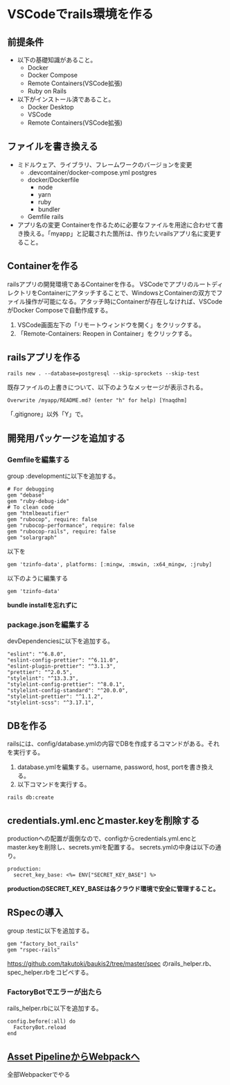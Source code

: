 # VSCodeでrails環境を作る

## 前提条件
- 以下の基礎知識があること。
  - Docker
  - Docker Compose
  - Remote Containers(VSCode拡張)
  - Ruby on Rails
- 以下がインストール済であること。
  - Docker Desktop
  - VSCode
  - Remote Containers(VSCode拡張)

## ファイルを書き換える
- ミドルウェア、ライブラリ、フレームワークのバージョンを変更
  - .devcontainer/docker-compose.yml
    postgres
  - docker/Dockerfile
    - node
    - yarn
    - ruby
    - bundler
  - Gemfile
    rails
- アプリ名の変更
  Containerを作るために必要なファイルを用途に合わせて書き換える。「myapp」と記載された箇所は、作りたいrailsアプリ名に変更すること。

## Containerを作る
railsアプリの開発環境であるContainerを作る。
VSCodeでアプリのルートディレクトリをContainerにアタッチすることで、WindowsとContainerの双方でファイル操作が可能になる。アタッチ時にContainerが存在しなければ、VSCodeがDocker Composeで自動作成する。
1. VSCode画面左下の「リモートウィンドウを開く」をクリックする。
2. 「Remote-Containers: Reopen in Container」をクリックする。

## railsアプリを作る
```
rails new . --database=postgresql --skip-sprockets --skip-test
```
既存ファイルの上書きについて、以下のようなメッセージが表示される。
```
Overwrite /myapp/README.md? (enter "h" for help) [Ynaqdhm]
```
「.gitignore」以外「Y」で。

## 開発用パッケージを追加する
### Gemfileを編集する
group :developmentに以下を追加する。
```
# For debugging
gem "debase"
gem "ruby-debug-ide"
# To clean code
gem "htmlbeautifier"
gem "rubocop", require: false
gem "rubocop-performance", require: false
gem "rubocop-rails", require: false
gem "solargraph"
```
以下を
```
gem 'tzinfo-data', platforms: [:mingw, :mswin, :x64_mingw, :jruby]
```
以下のように編集する
```
gem 'tzinfo-data'
```
**bundle installを忘れずに**

### package.jsonを編集する
devDependenciesに以下を追加する。
```
"eslint": "^6.8.0",
"eslint-config-prettier": "^6.11.0",
"eslint-plugin-prettier": "^3.1.3",
"prettier": "^2.0.5",
"stylelint": "^13.3.3",
"stylelint-config-prettier": "^8.0.1",
"stylelint-config-standard": "^20.0.0",
"stylelint-prettier": "^1.1.2",
"stylelint-scss": "^3.17.1",
```

## DBを作る
railsには、config/database.ymlの内容でDBを作成するコマンドがある。それを実行する。
1. database.ymlを編集する。username, password, host, portを書き換える。
2. 以下コマンドを実行する。
```
rails db:create
```

## credentials.yml.encとmaster.keyを削除する
productionへの配置が面倒なので、configからcredentials.yml.encとmaster.keyを削除し、secrets.ymlを配置する。
secrets.ymlの中身は以下の通り。
```
production:
  secret_key_base: <%= ENV["SECRET_KEY_BASE"] %>
```
**productionのSECRET_KEY_BASEは各クラウド環境で安全に管理すること。**

## RSpecの導入
group :testに以下を追加する。
```
gem "factory_bot_rails"
gem "rspec-rails"
```
https://github.com/takutoki/baukis2/tree/master/spec のrails_helper.rb、spec_helper.rbをコピペする。

### FactoryBotでエラーが出たら
rails_helper.rbに以下を追加する。
```
config.before(:all) do
  FactoryBot.reload
end
```

## [Asset PipelineからWebpackへ](https://techracho.bpsinc.jp/hachi8833/2017_12_26/49931)
全部Webpackerでやる
